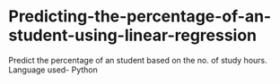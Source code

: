 # Predicting-the-percentage-of-an-student-using-linear-regression
Predict the percentage of an student based on the no. of study hours.
Language used- Python
